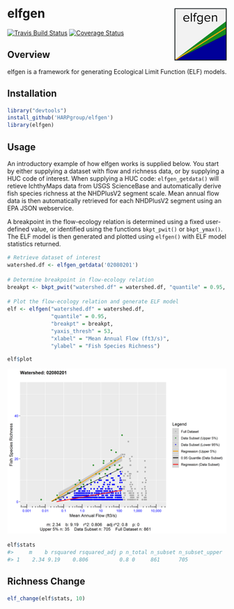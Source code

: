# elfgen <img src="man/figures/logo.png" align="right" width="120" />

[![Travis Build Status](https://travis-ci.org/HARPgroup/elfgen.svg?branch=master)](https://travis-ci.org/HARPgroup/elfgen)
[![Coverage Status](https://codecov.io/gh/HARPgroup/elfgen/branch/master/graph/badge.svg)](https://codecov.io/gh/HARPgroup/elfgen)

## Overview
 
elfgen is a framework for generating Ecological Limit Function (ELF) models.

## Installation

``` r
library("devtools")
install_github('HARPgroup/elfgen')
library(elfgen)
```

## Usage
An introductory example of how elfgen works is supplied below. You start 
by either supplying a dataset with flow and richness data, or by supplying 
a HUC code of interest. When supplying a HUC code: `elfgen_getdata()` will 
retieve IchthyMaps data from USGS ScienceBase and automatically derive fish 
species richness at the NHDPlusV2 segment scale. Mean annual flow data is then
automatically retrieved for each NHDPlusV2 segment using an EPA JSON webservice.

A breakpoint in the flow-ecology relation is determined using a fixed user-defined
value, or identified using the functions `bkpt_pwit()` or `bkpt_ymax()`. The ELF
model is then generated and plotted using `elfgen()` with ELF model statistics
returned.

``` r
# Retrieve dataset of interest
watershed.df <- elfgen_getdata('02080201')

# Determine breakpoint in flow-ecology relation
breakpt <- bkpt_pwit("watershed.df" = watershed.df, "quantile" = 0.95, "glo" = 50, "ghi" = 1000)  
					   
# Plot the flow-ecology relation and generate ELF model					   
elf <- elfgen("watershed.df" = watershed.df,
			  "quantile" = 0.95,
			  "breakpt" = breakpt,
			  "yaxis_thresh" = 53,
			  "xlabel" = "Mean Annual Flow (ft3/s)",
			  "ylabel" = "Fish Species Richness")
```

``` r
elf$plot
```

![](man/figures/README-example-1.png)<!-- -->

``` r
elf$stats
#>	   m    b rsquared rsquared_adj p n_total n_subset n_subset_upper
#> 1	2.34 9.19    0.806          0.8 0     861      705             35
```

## Richness Change

``` r
elf_change(elf$stats, 10)
```
